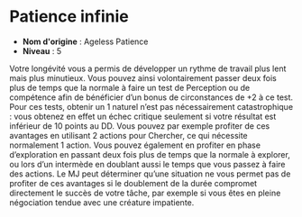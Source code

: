# Patience infinie

 * **Nom d'origine** : Ageless Patience
 * **Niveau** : 5


<p>Votre longévité vous a permis de développer un rythme de travail plus lent mais plus minutieux. Vous pouvez ainsi volontairement passer deux fois plus de temps que la normale à faire un test de Perception ou de compétence afin de bénéficier d’un bonus de circonstances de +2 à ce test. Pour ces tests, obtenir un 1 naturel n’est pas nécessairement catastrophique : vous obtenez en effet un échec critique seulement si votre résultat est inférieur de 10 points au DD. Vous pouvez par exemple profiter de ces avantages en utilisant 2 actions pour Chercher, ce qui nécessite normalement 1 action. Vous pouvez également en profiter en phase d’exploration en passant deux fois plus de temps que la normale à explorer, ou lors d’un intermède en doublant aussi le temps que vous passez à faire des actions. Le MJ peut déterminer qu’une situation ne vous permet pas de profiter de ces avantages si le doublement de la durée compromet directement le succès de votre tâche, par exemple si vous êtes en pleine négociation tendue avec une créature impatiente.</p>